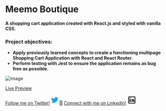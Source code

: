 # Meemo Boutique
__A shopping cart application created with React.js and styled with vanilla CSS.__

### Project objectives:
- __Apply previously learned concepts to create a functioning multipage Shopping Cart Application with React and React Router.__
- __Perform testing with Jest to ensure the application remains as bug free as possible.__


![image](https://user-images.githubusercontent.com/94667178/170708453-e3a884c8-cd2c-48da-96b1-d993f72ecac6.png)


[Live Preview](https://eltonbautista.github.io/react-shopping-cart/)

[Follow me on Twitter!](https://twitter.com/psychtotech)<img src=https://github.com/eltonbautista/memory-card/blob/main/src/assets/icons8-twitter.gif width="30px" height="30px" />**||**  [Connect with me on LinkedIn!](https://www.linkedin.com/in/elton-bautista-496a011ab/) <img src="https://github.com/eltonbautista/memory-card/blob/main/src/assets/icons8-linkedin.gif" width="30px" height="30px" />
